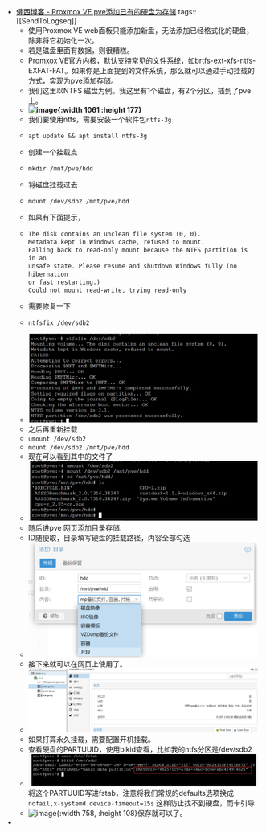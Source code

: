 - [佛西博客 - Proxmox VE pve添加已有的硬盘为存储](https://foxi.buduanwang.vip/virtualization/pve/2736.html/)
  tags:: [[SendToLogseq]]
	- 使用Proxmox VE web面板只能添加新盘，无法添加已经格式化的硬盘，除非将它初始化一次。
	- 若是磁盘里面有数据，则很糟糕。
	- Promxox VE官方内核，默认支持常见的文件系统，如brtfs-ext-xfs-ntfs-EXFAT-FAT。如果你是上面提到的文件系统，那么就可以通过手动挂载的方式，实现为pve添加存储。
	- 我们这里以NTFS 磁盘为例。我这里有1个磁盘，有2个分区，插到了pve上。
	- **![image](https://foxi.buduanwang.vip/wp-content/uploads/2023/03/1678766790548.png){:width 1061 :height 177}**
	- 我们要使用ntfs，需要安装一个软件包`ntfs-3g`
	- ```
	  apt update && apt install ntfs-3g
	  ```
	- 创建一个挂载点
	- ```
	  mkdir /mnt/pve/hdd
	  ```
	- 将磁盘挂载过去
	- ```
	  mount /dev/sdb2 /mnt/pve/hdd
	  ```
	- 如果有下面提示，
	- ```
	  The disk contains an unclean file system (0, 0).
	  Metadata kept in Windows cache, refused to mount.
	  Falling back to read-only mount because the NTFS partition is in an
	  unsafe state. Please resume and shutdown Windows fully (no hibernation
	  or fast restarting.)
	  Could not mount read-write, trying read-only
	  ```
	- 需要修复一下
	- ```
	  ntfsfix /dev/sdb2
	  ```
	- ![image.png](../assets/image_1722490131294_0.png)
	- 之后再重新挂载
	- `umount /dev/sdb2`
	- `mount /dev/sdb2 /mnt/pve/hdd`
	- 现在可以看到其中的文件了
	- ![image.png](../assets/image_1722490143667_0.png)
	- 随后进pve 网页添加目录存储.
	- ID随便取，目录填写硬盘的挂载路径，内容全部勾选
	- ![image.png](../assets/image_1722490152166_0.png)
	- 接下来就可以在网页上使用了。
	- ![image.png](../assets/image_1722490162110_0.png)
	- 如果打算永久挂载，需要配置开机挂载。
	- 查看硬盘的PARTUUID，使用blkid查看，比如我的ntfs分区是/dev/sdb2
	- ![image.png](../assets/image_1722490179690_0.png) 将这个PARTUUID写进fstab，注意将我们常规的defaults选项换成`nofail,x-systemd.device-timeout=15s` 这样防止找不到硬盘，而卡引导
	- ![image](https://foxi.buduanwang.vip/wp-content/uploads/2023/03/1678846432630.png){:width 758, :height 108}保存就可以了。
-